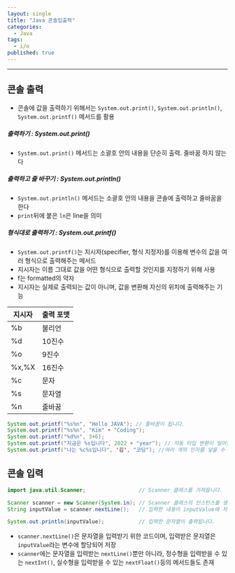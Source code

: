 ```yaml
---
layout: single
title: "Java 콘솔입출력"
categories:
  - Java
tags:
  - i/o
published: true
---
```

----

## 콘솔 출력
- 콘솔에 값을 출력하기 위해서는 `System.out.print()`, `System.out.println()`, `System.out.printf()` 메서드를 활용

##### 출력하기 : System.out.print()
- `System.out.print()` 메서드는 소괄호 안의 내용을 단순히 출력. 줄바꿈 하지 않는다

##### 출력하고 줄 바꾸기 : System.out.println()
- `System.out.println()` 메서드는 소괄호 안의 내용을 콘솔에 출력하고 줄바꿈을 한다
- `print`뒤에 붙은 `ln`은 line을 의미

##### 형식대로 출력하기 : System.out.printf()
- `System.out.printf()`는 지시자(specifier, 형식 지정자)를 이용해 변수의 값을 여러 형식으로 출력해주는 메서드
- 지시자는 이름 그대로 값을 어떤 형식으로 출력할 것인지를 지정하기 위해 사용
- f는 formatted의 약자
- 지시자는 실제로 출력되는 값이 아니며, 값을 변환해 자신의 위치에 출력해주는 기능

| 지시자 | 출력 포맷 |
| ------ | --------- |
| %b     | 불리언    |
| %d     | 10진수    |
| %o     | 9진수     |
| %x,%X  | 16진수    |
| %c     | 문자      |
| %s     | 문자열    |
| %n     | 줄바꿈    |

```java
System.out.printf("%s%n", "Hello JAVA"); // 줄바꿈이 됩니다.
System.out.printf("%s%n", "Kim" + "Coding");
System.out.printf("%d%n", 3+6); 
System.out.printf("지금은 %s입니다", 2022 + "year"); // 자동 타입 변환이 일어납니다.
System.out.printf("나는 %c%s입니다", '김', "코딩"); //여러 개의 인자를 넣을 수 있습니다.
```

## 콘솔 입력

```java
import java.util.Scanner;                 // Scanner 클래스를 가져옵니다.

Scanner scanner = new Scanner(System.in); // Scanner 클래스의 인스턴스를 생성합니다.
String inputValue = scanner.nextLine();   // 입력한 내용이 inputValue에 저장됩니다.

System.out.println(inputValue);           // 입력한 문자열이 출력됩니다.
```

-  `scanner.nextLine()`은 문자열을 입력받기 위한 코드이며, 입력받은 문자열은 `inputValue`라는 변수에 할당되어 저장
- `scanner`에는 문자열을 입력받는 `nextLine()`뿐만 아니라, 정수형을 입력받을 수 있는 `nextInt()`, 실수형을 입력받을 수 있는 `nextFloat()`등의 메서드들도 존재